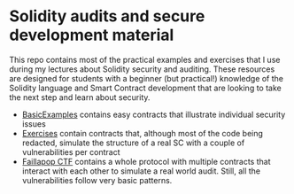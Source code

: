 # Solidity audits and secure development material
This repo contains most of the practical examples and exercises that I use during my lectures about Solidity security and auditing. These resources are designed for students with a beginner (but practical!) knowledge of the Solidity language and Smart Contract development that are looking to take the next step and learn about security.

- [BasicExamples](/BasicExamples) contains easy contracts that illustrate individual security issues
- [Exercises](/Exercises) contain contracts that, although most of the code being redacted, simulate the structure of a real SC with a couple of vulnerabilities per contract
- [Faillapop CTF](/Faillapop) contains a whole protocol with multiple contracts that interact with each other to simulate a real world audit. Still, all the vulnerabilities follow very basic patterns. 
